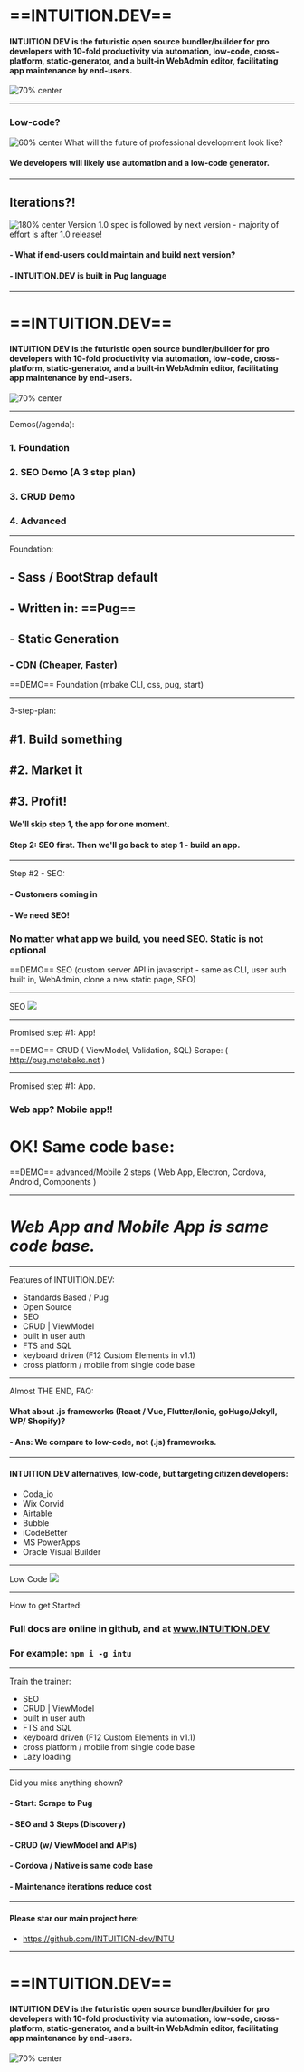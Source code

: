 <!-- $theme: gaia -->
<!-- prerender: false -->
<!-- footer: www.INTUITION.DEV -->
<!-- *template: invert -->
#  ==INTUITION.DEV==

#### INTUITION.DEV is the futuristic open source bundler/builder for pro developers with 10-fold productivity via automation, low-code, cross-platform, static-generator, and a built-in WebAdmin editor, facilitating app maintenance by end-users.
![70% center](good_cheap_fast.png)

---
<!-- page_number: true -->

###  Low-code?
![60% center](truck.png)
What will the future of professional development look like?
#### We developers will likely use automation and a low-code generator.

---


## Iterations?!
![180% center](iterative.png)
Version 1.0 spec is followed by next version - majority of effort is after 1.0 release!
#### - What if end-users could maintain and build next version?
#### - INTUITION.DEV is built in Pug language

---

<!-- *template: invert -->
#  ==INTUITION.DEV==

#### INTUITION.DEV is the futuristic open source bundler/builder for pro developers with 10-fold productivity via automation, low-code, cross-platform, static-generator, and a built-in WebAdmin editor, facilitating app maintenance by end-users.
![70% center](good_cheap_fast.png)

---

Demos(/agenda):
### 1. Foundation
### 2. SEO Demo (A 3 step plan)
### 3. CRUD Demo
### 4. Advanced 

---

Foundation:

## - Sass / BootStrap default
## - Written in: ==Pug==
## - Static Generation
### - CDN (Cheaper, Faster)

==DEMO== Foundation (mbake CLI, css, pug, start)


---
3-step-plan:
## #1. Build something
## #2. Market it
## #3. Profit!

#### We'll skip step 1, the app for one moment.
#### Step 2: SEO first. Then we'll go back to step 1 - build an app.

---
<!-- *template: invert -->
Step #2 - SEO:
#### - Customers coming in
#### - We need SEO!
### No matter what app we build, you need SEO. Static is not optional

==DEMO== SEO (custom server API in javascript - same as CLI, user auth built in, WebAdmin, clone a new static page, SEO)

--- 

SEO
![](webm.png)

---

Promised step #1: App!

==DEMO== CRUD ( ViewModel, Validation, SQL)
Scrape: ( http://pug.metabake.net )

---
<!-- *template: invert -->
Promised step #1: App.

### Web app? Mobile app!!

# OK! Same code base:

==DEMO== advanced/Mobile 2 steps ( Web App, Electron, Cordova, Android, Components )

---

# *Web App and Mobile App is same code base.*

---

Features of INTUITION.DEV:
- Standards Based / Pug
- Open Source
- SEO
- CRUD | ViewModel
- built in user auth
- FTS and SQL
- keyboard driven (F12 Custom Elements in v1.1)
- cross platform / mobile from single code base


---

Almost THE END, FAQ:
#### What about .js frameworks (React / Vue, Flutter/Ionic, goHugo/Jekyll, WP/ Shopify)? 
#### - Ans: We compare to low-code, not (.js) frameworks. 

---

<!-- *template: invert -->
#### INTUITION.DEV alternatives, low-code, but targeting citizen developers: 
- Coda_io
- Wix Corvid
- Airtable
- Bubble
- iCodeBetter
- MS PowerApps
- Oracle Visual Builder

---
Low Code
![](low.png)

---

How to get Started:

### Full docs are online in github, and at www.INTUITION.DEV
### For example: `npm i -g intu`

--- 

Train the trainer: 
- SEO
- CRUD | ViewModel
- built in user auth
- FTS and SQL
- keyboard driven (F12 Custom Elements in v1.1)
- cross platform / mobile from single code base
- Lazy loading

---

Did you miss anything shown? 
#### - Start: Scrape to Pug
#### - SEO and 3 Steps (Discovery)
#### - CRUD (w/ ViewModel and APIs)
#### - Cordova / Native is same code base
#### - Maintenance iterations reduce cost
---

#### Please star our main project here:
- https://github.com/INTUITION-dev/INTU
---

<!-- *template: invert -->
#  ==INTUITION.DEV==

#### INTUITION.DEV is the futuristic open source bundler/builder for pro developers with 10-fold productivity via automation, low-code, cross-platform, static-generator, and a built-in WebAdmin editor, facilitating app maintenance by end-users.
![70% center](good_cheap_fast.png)


















